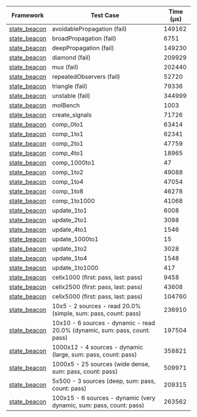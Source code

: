 | Framework | Test Case | Time (μs) |
| --- | --- | --- |
| [state_beacon](https://github.com/jinyus/dart_beacon) | avoidablePropagation (fail) | 149162 |
| [state_beacon](https://github.com/jinyus/dart_beacon) | broadPropagation (fail) | 6751 |
| [state_beacon](https://github.com/jinyus/dart_beacon) | deepPropagation (fail) | 149230 |
| [state_beacon](https://github.com/jinyus/dart_beacon) | diamond (fail) | 209929 |
| [state_beacon](https://github.com/jinyus/dart_beacon) | mux (fail) | 202440 |
| [state_beacon](https://github.com/jinyus/dart_beacon) | repeatedObservers (fail) | 52720 |
| [state_beacon](https://github.com/jinyus/dart_beacon) | triangle (fail) | 79336 |
| [state_beacon](https://github.com/jinyus/dart_beacon) | unstable (fail) | 344999 |
| [state_beacon](https://github.com/jinyus/dart_beacon) | molBench | 1003 |
| [state_beacon](https://github.com/jinyus/dart_beacon) | create_signals | 71726 |
| [state_beacon](https://github.com/jinyus/dart_beacon) | comp_0to1 | 63414 |
| [state_beacon](https://github.com/jinyus/dart_beacon) | comp_1to1 | 62341 |
| [state_beacon](https://github.com/jinyus/dart_beacon) | comp_2to1 | 47759 |
| [state_beacon](https://github.com/jinyus/dart_beacon) | comp_4to1 | 18965 |
| [state_beacon](https://github.com/jinyus/dart_beacon) | comp_1000to1 | 47 |
| [state_beacon](https://github.com/jinyus/dart_beacon) | comp_1to2 | 49088 |
| [state_beacon](https://github.com/jinyus/dart_beacon) | comp_1to4 | 47054 |
| [state_beacon](https://github.com/jinyus/dart_beacon) | comp_1to8 | 46278 |
| [state_beacon](https://github.com/jinyus/dart_beacon) | comp_1to1000 | 41068 |
| [state_beacon](https://github.com/jinyus/dart_beacon) | update_1to1 | 6008 |
| [state_beacon](https://github.com/jinyus/dart_beacon) | update_2to1 | 3098 |
| [state_beacon](https://github.com/jinyus/dart_beacon) | update_4to1 | 1546 |
| [state_beacon](https://github.com/jinyus/dart_beacon) | update_1000to1 | 15 |
| [state_beacon](https://github.com/jinyus/dart_beacon) | update_1to2 | 3028 |
| [state_beacon](https://github.com/jinyus/dart_beacon) | update_1to4 | 1548 |
| [state_beacon](https://github.com/jinyus/dart_beacon) | update_1to1000 | 417 |
| [state_beacon](https://github.com/jinyus/dart_beacon) | cellx1000 (first: pass, last: pass) | 9458 |
| [state_beacon](https://github.com/jinyus/dart_beacon) | cellx2500 (first: pass, last: pass) | 43608 |
| [state_beacon](https://github.com/jinyus/dart_beacon) | cellx5000 (first: pass, last: pass) | 104760 |
| [state_beacon](https://github.com/jinyus/dart_beacon) | 10x5 - 2 sources - read 20.0% (simple, sum: pass, count: pass) | 236910 |
| [state_beacon](https://github.com/jinyus/dart_beacon) | 10x10 - 6 sources - dynamic - read 20.0% (dynamic, sum: pass, count: pass) | 197504 |
| [state_beacon](https://github.com/jinyus/dart_beacon) | 1000x12 - 4 sources - dynamic (large, sum: pass, count: pass) | 358821 |
| [state_beacon](https://github.com/jinyus/dart_beacon) | 1000x5 - 25 sources (wide dense, sum: pass, count: pass) | 509971 |
| [state_beacon](https://github.com/jinyus/dart_beacon) | 5x500 - 3 sources (deep, sum: pass, count: pass) | 209315 |
| [state_beacon](https://github.com/jinyus/dart_beacon) | 100x15 - 6 sources - dynamic (very dynamic, sum: pass, count: pass) | 263562 |
